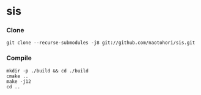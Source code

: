 # sis

### Clone

```
git clone --recurse-submodules -j8 git://github.com/naotohori/sis.git
```

### Compile

```
mkdir -p ./build && cd ./build
cmake ..
make -j12
cd ..
```
